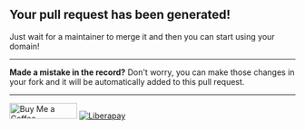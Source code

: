 ## Your pull request has been generated!
Just wait for a maintainer to merge it and then you can start using your domain!

---

**Made a mistake in the record?** Don't worry, you can make those changes in your fork and it will be automatically added to this pull request.

---

<a href="https://www.buymeacoffee.com/phenax" target="_blank"><img src="https://cdn.buymeacoffee.com/buttons/default-orange.png" alt="Buy Me a Coffee" height="28" width="119"></a> <a href="https://liberapay.com/phenax" target="_blank"><img src="https://img.shields.io/badge/liberapay-donate-yellow.svg?style=for-the-badge" alt="Liberapay"></a>
